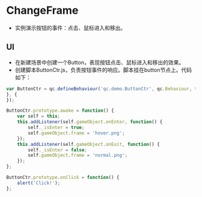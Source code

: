 # ChangeFrame

* 实例演示按钮的事件：点击、鼠标进入和移出。

## UI

* 在新建场景中创建一个Button，表现按钮点击、鼠标进入和移出的效果。
* 创建脚本ButtonCtr.js，负责按钮事件的响应。脚本挂在button节点上。代码如下：<br>

```javascript
var ButtonCtr = qc.defineBehaviour('qc.demo.ButtonCtr', qc.Behaviour, function() {
}, {
});

ButtonCtr.prototype.awake = function() {
    var self = this;
    this.addListener(self.gameObject.onEnter, function() {
        self._isEnter = true;
        self.gameObject.frame = 'hover.png';
    });
    this.addListener(self.gameObject.onExit, function() {
        self._isEnter = false;
        self.gameObject.frame = 'normal.png';
    });
};

ButtonCtr.prototype.onClick = function() {
    alert('Click!');
};

```